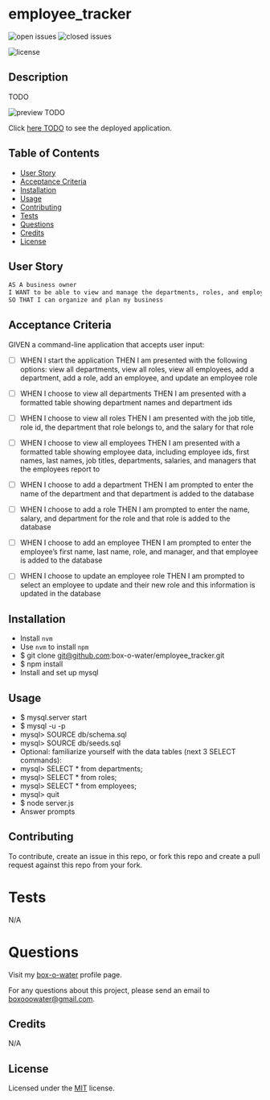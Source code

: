 # employee_tracker

![open issues](https://img.shields.io/github/issues-raw/box-o-water/employee_tracker)
![closed issues](https://img.shields.io/github/issues-closed-raw/box-o-water/employee_tracker)

![license](https://img.shields.io/static/v1?label=license&message=MIT&color=blue)

## Description

TODO

![preview TODO](/public/assets/images/employee_tracker_preview.png)

Click [here TODO](https://) to see the deployed application.

## Table of Contents

- [User Story](#user-story)
- [Acceptance Criteria](#acceptance-criteria)
- [Installation](#installation)
- [Usage](#usage)
- [Contributing](#contributing)
- [Tests](#tests)
- [Questions](#questions)
- [Credits](#credits)
- [License](#license)

## User Story

```md
AS A business owner
I WANT to be able to view and manage the departments, roles, and employees in my company
SO THAT I can organize and plan my business
```

## Acceptance Criteria

GIVEN a command-line application that accepts user input:

- [ ] WHEN I start the application
      THEN I am presented with the following options: view all departments, view all roles, view all employees, add a department, add a role, add an employee, and update an employee role

- [ ] WHEN I choose to view all departments
      THEN I am presented with a formatted table showing department names and department ids

- [ ] WHEN I choose to view all roles
      THEN I am presented with the job title, role id, the department that role belongs to, and the salary for that role

- [ ] WHEN I choose to view all employees
      THEN I am presented with a formatted table showing employee data, including employee ids, first names, last names, job titles, departments, salaries, and managers that the employees report to

- [ ] WHEN I choose to add a department
      THEN I am prompted to enter the name of the department and that department is added to the database

- [ ] WHEN I choose to add a role
      THEN I am prompted to enter the name, salary, and department for the role and that role is added to the database

- [ ] WHEN I choose to add an employee
      THEN I am prompted to enter the employee’s first name, last name, role, and manager, and that employee is added to the database

- [ ] WHEN I choose to update an employee role
      THEN I am prompted to select an employee to update and their new role and this information is updated in the database

## Installation

- Install `nvm`
- Use `nvm` to install `npm`
- $ git clone git@github.com:box-o-water/employee_tracker.git
- $ npm install
- Install and set up mysql

## Usage

- $ mysql.server start
- $ mysql -u <user> -p
- mysql> SOURCE db/schema.sql
- mysql> SOURCE db/seeds.sql
- Optional: familiarize yourself with the data tables (next 3 SELECT commands):
- mysql> SELECT \* from departments;
- mysql> SELECT \* from roles;
- mysql> SELECT \* from employees;
- mysql> quit
- $ node server.js
- Answer prompts

## Contributing

To contribute, create an issue in this repo, or fork this repo and create a pull request against this repo from your fork.

# Tests

N/A

# Questions

Visit my [box-o-water](https://github.com/box-o-water) profile page.

For any questions about this project, please send an email to <boxooowater@gmail.com>.

## Credits

N/A

## License

Licensed under the [MIT](/LICENSE) license.
